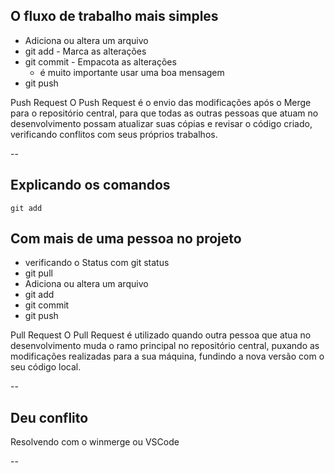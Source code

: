 ## O fluxo de trabalho mais simples

- Adiciona ou altera um arquivo
- git add - Marca as alterações
- git commit - Empacota as alterações
  - é muito importante usar uma boa mensagem
- git push

Push Request
O Push Request é o envio das modificações após o Merge para o repositório central, para que todas as outras pessoas que atuam no desenvolvimento possam atualizar suas cópias e revisar o código criado, verificando conflitos com seus próprios trabalhos.

--

## Explicando os comandos

```shell
git add
```

## Com mais de uma pessoa no projeto

- verificando o Status com git status
- git pull
- Adiciona ou altera um arquivo
- git add
- git commit
- git push

Pull Request
O Pull Request é utilizado quando outra pessoa que atua no desenvolvimento muda o ramo principal no repositório central, puxando as modificações realizadas para a sua máquina, fundindo a nova versão com o seu código local.


--

## Deu conflito

Resolvendo com o winmerge ou VSCode

--

